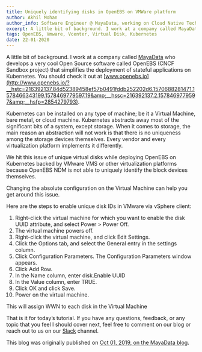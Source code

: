 ```yaml
---
title: Uniquely identifying disks in OpenEBS on VMWare platform
author: Akhil Mohan
author_info: Software Engineer @ MayaData, working on Cloud Native Tech.
excerpt: A little bit of background. I work at a company called MayaData who develops a very cool Open Source software called OpenEBS (CNCF Sandbox project) that simplifies the deployment of stateful applications on Kubernetes.
tags: OpenEBS, Vmware, Vcenter, Virtual Disk, Kubernetes
date: 22-01-2020
---
```


A little bit of background. I work at a company called [MayaData](https://mayadata.io/) who develops a very cool Open Source software called OpenEBS (CNCF Sandbox project) that simplifies the deployment of stateful applications on Kubernetes. You should check it out at [www.openebs.io](http://www.openebs.io/?__hstc=216392137.84d52389458ef57b0491fddb252202d6.1570688281471.1578466343199.1578469779597.19&amp;__hssc=216392137.2.1578469779597&amp;__hsfp=2854279793).

Kubernetes can be installed on any type of machine; be it a Virtual Machine, bare metal, or cloud machine. Kubernetes abstracts away most of the significant bits of a system, except storage. When it comes to storage, the main reason an abstraction will not work is that there is no uniqueness among the storage devices themselves. Every vendor and every virtualization platform implements it differently.

We hit this issue of unique virtual disks while deploying OpenEBS on Kubernetes backed by VMware VMS or other virtualization platforms because OpenEBS NDM is not able to uniquely identify the block devices themselves.

Changing the absolute configuration on the Virtual Machine can help you get around this issue.

Here are the steps to enable unique disk IDs in VMware via vSphere client:

1. Right-click the virtual machine for which you want to enable the disk UUID attribute, and select Power > Power Off.
2. The virtual machine powers off.
3. Right-click the virtual machine, and click Edit Settings.
4. Click the Options tab, and select the General entry in the settings column.
5. Click Configuration Parameters. The Configuration Parameters window appears.
6. Click Add Row.
7. In the Name column, enter disk.Enable UUID
8. In the Value column, enter TRUE.
9. Click OK and click Save.
10. Power on the virtual machine.

This will assign WWN to each disk in the Virtual Machine

That is it for today’s tutorial. If you have any questions, feedback, or any topic that you feel I should cover next, feel free to comment on our blog or reach out to us on our [Slack](https://slack.openebs.io./) channel.

This blog was originally published on [Oct 01, 2019, on the MayaData blog](https://blog.mayadata.io/openebs/uniquely-identifying-disks-in-openebs-on-vmware-platform).
